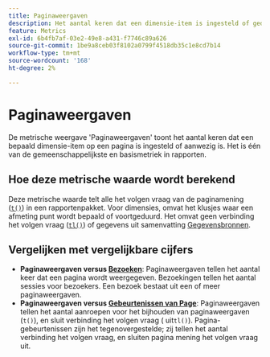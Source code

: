 ```yaml
---
title: Paginaweergaven
description: Het aantal keren dat een dimensie-item is ingesteld of geduurd in Adobe Analytics.
feature: Metrics
exl-id: 6b4fb7af-03e2-49e8-a431-f7746c89a626
source-git-commit: 1be9a8ceb03f8102a0799f4518db35c1e8cd7b14
workflow-type: tm+mt
source-wordcount: '168'
ht-degree: 2%

---
```


# Paginaweergaven

De metrische weergave &#39;Paginaweergaven&#39; toont het aantal keren dat een bepaald dimensie-item op een pagina is ingesteld of aanwezig is. Het is één van de gemeenschappelijkste en basismetriek in rapporten.

## Hoe deze metrische waarde wordt berekend

Deze metrische waarde telt alle het volgen vraag van de paginamening ([`t()`](/help/implement/vars/functions/t-method.md)) in een rapportenpakket. Voor dimensies, omvat het klusjes waar een afmeting punt wordt bepaald of voortgeduurd. Het omvat geen verbinding het volgen vraag ([`tl()`](/help/implement/vars/functions/tl-method.md)) of gegevens uit samenvatting [Gegevensbronnen](/help/import/data-sources/overview.md).

## Vergelijken met vergelijkbare cijfers

* **Paginaweergaven versus [Bezoeken](visits.md)**: Paginaweergaven tellen het aantal keer dat een pagina wordt weergegeven. Bezoekingen tellen het aantal sessies voor bezoekers. Een bezoek bestaat uit een of meer paginaweergaven.
* **Paginaweergaven versus [Gebeurtenissen van Page](page-events.md)**: Paginaweergaven tellen het aantal aanroepen voor het bijhouden van paginaweergaven (`t()`), en sluit verbinding het volgen vraag ( uit`tl()`). Pagina-gebeurtenissen zijn het tegenovergestelde; zij tellen het aantal verbinding het volgen vraag, en sluiten pagina mening het volgen vraag uit.
